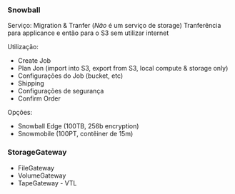 ### Snowball

Serviço: Migration & Tranfer (_Não_ é um serviço de storage)
Tranferência para applicance e então para o S3 sem utilizar internet

Utilização:
* Create Job
* Plan Jon (import into S3, export from S3, local compute & storage only)
* Configurações do Job (bucket, etc)
* Shipping
* Configurações de segurança
* Confirm Order


Opções: 
* Snowball Edge (100TB, 256b encryption)
* Snowmobile (100PT, contêiner de 15m)	

### StorageGateway
* FileGateway
* VolumeGateway
* TapeGateway - VTL
	

